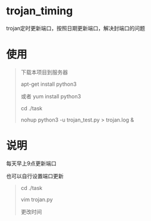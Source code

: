 # trojan_timing
trojan定时更新端口，按照日期更新端口，解决封端口的问题

# 使用


> 下载本项目到服务器
> 
> apt-get install python3
> 
> 或者 yum install python3
> 
> cd ./task
> 
> nohup python3 -u trojan_test.py > trojan.log &


# 说明

每天早上9点更新端口

也可以自行设置端口更新

> cd ./task
> 
> vim trojan.py
> 
> 更改时间

